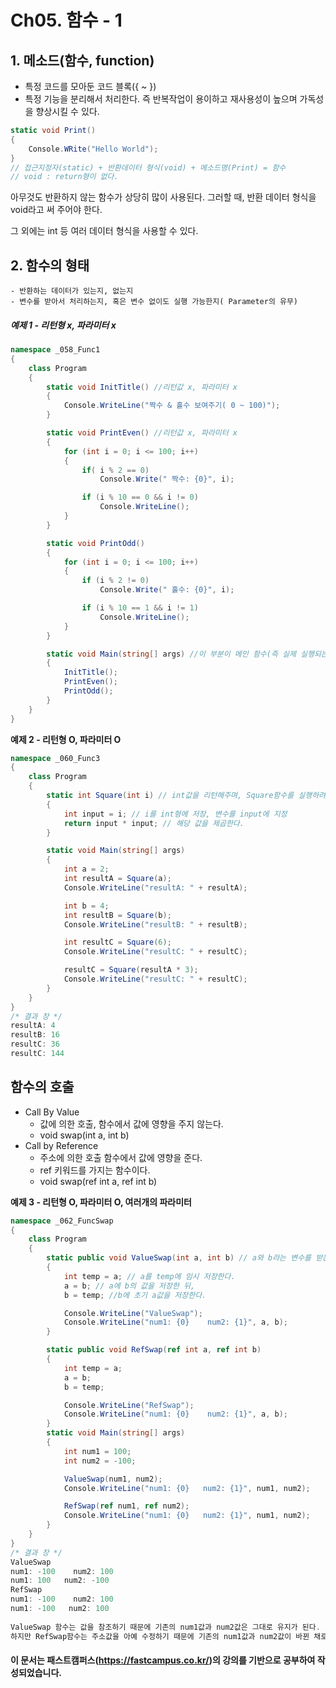 # Ch05. 함수 - 1



## 1. 메소드(함수, function)

 - 특정 코드를 모아둔 코드 블록({ ~ })
 - 특정 기능을 분리해서 처리한다. 즉 반복작업이 용이하고 재사용성이 높으며 가독성을 향상시킬 수 있다.

``` C#
static void Print()
{
    Console.WRite("Hello World");
}
// 접근지정자(static) + 반환데이터 형식(void) + 메소드명(Print) = 함수
// void : return형이 없다.
```

아무것도 반환하지 않는 함수가 상당히 많이 사용된다. 그러할 때, 반환 데이터 형식을 void라고 써 주어야 한다.

그 외에는 int 등 여러 데이터 형식을 사용할 수 있다.



## 2. 함수의 형태

	- 반환하는 데이터가 있는지, 없는지
	- 변수를 받아서 처리하는지, 혹은 변수 없이도 실행 가능한지( Parameter의 유무)



##### **예제 1 - 리턴형 x, 파라미터 x**

```C#
namespace _058_Func1
{
    class Program
    {
        static void InitTitle() //리턴값 x, 파라미터 x
        {
            Console.WriteLine("짝수 & 홀수 보여주기( 0 ~ 100)");
        }

        static void PrintEven() //리턴값 x, 파라미터 x
        {
            for (int i = 0; i <= 100; i++)
            {
                if( i % 2 == 0)
                    Console.Write(" 짝수: {0}", i);

                if (i % 10 == 0 && i != 0)
                    Console.WriteLine();
            }
        }

        static void PrintOdd()
        {
            for (int i = 0; i <= 100; i++)
            {
                if (i % 2 != 0)
                    Console.Write(" 홀수: {0}", i);

                if (i % 10 == 1 && i != 1)
                    Console.WriteLine();
            }
        }

        static void Main(string[] args) //이 부분이 메인 함수(즉 실제 실행되는 부분)
        {
            InitTitle();
            PrintEven();
            PrintOdd();
        }
    }
}
```



**예제 2 - 리턴형 O, 파라미터 O**

```C#
namespace _060_Func3
{
    class Program
    {
        static int Square(int i) // int값을 리턴해주며, Square함수를 실행하려면 int i라는 변수가 필요하다.
        {
            int input = i; // i를 int형에 저장, 변수를 input에 지정
            return input * input; // 해당 값을 제곱한다.
        }

        static void Main(string[] args)
        {
            int a = 2;
            int resultA = Square(a);
            Console.WriteLine("resultA: " + resultA);

            int b = 4;
            int resultB = Square(b);
            Console.WriteLine("resultB: " + resultB);

            int resultC = Square(6);
            Console.WriteLine("resultC: " + resultC);

            resultC = Square(resultA * 3);
            Console.WriteLine("resultC: " + resultC);
        }
    }
}
/* 결과 창 */
resultA: 4
resultB: 16
resultC: 36
resultC: 144
```



## 함수의 호출

 - Call By Value
   	- 값에 의한 호출, 함수에서 값에 영향을 주지 않는다.
   	- void swap(int a, int b)
 - Call by Reference
   	- 주소에 의한 호출 함수에서 값에 영향을 준다.
   	- ref 키워드를 가지는 함수이다.
   	- void swap(ref int a, ref int b)



**예제 3 - 리턴형 O, 파라미터 O, 여러개의 파라미터**

```C#
namespace _062_FuncSwap
{
    class Program
    {
        static public void ValueSwap(int a, int b) // a와 b라는 변수를 받는다.
        {
            int temp = a; // a를 temp에 임시 저장한다.
            a = b; // a에 b의 값을 저장한 뒤,
            b = temp; //b에 초기 a값을 저장한다.

            Console.WriteLine("ValueSwap");
            Console.WriteLine("num1: {0}    num2: {1}", a, b);
        }

        static public void RefSwap(ref int a, ref int b)
        {
            int temp = a;
            a = b;
            b = temp;

            Console.WriteLine("RefSwap");
            Console.WriteLine("num1: {0}    num2: {1}", a, b);
        }
        static void Main(string[] args)
        {
            int num1 = 100;
            int num2 = -100;

            ValueSwap(num1, num2);
            Console.WriteLine("num1: {0}   num2: {1}", num1, num2);

            RefSwap(ref num1, ref num2);
            Console.WriteLine("num1: {0}   num2: {1}", num1, num2);
        }
    }
}
/* 결과 창 */
ValueSwap
num1: -100    num2: 100
num1: 100   num2: -100
RefSwap
num1: -100    num2: 100
num1: -100   num2: 100
    
ValueSwap 함수는 값을 참조하기 때문에 기존의 num1값과 num2값은 그대로 유지가 된다.
하지만 RefSwap함수는 주소값을 아예 수정하기 때문에 기존의 num1값과 num2값이 바뀐 채로 유지가 되는 것을 확인할 수 있다.
```



#### 이 문서는 패스트캠퍼스(https://fastcampus.co.kr/)의 강의를 기반으로 공부하여 작성되었습니다.